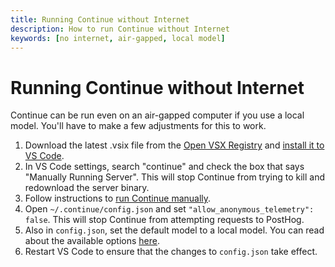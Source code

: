 ```yaml
---
title: Running Continue without Internet
description: How to run Continue without Internet
keywords: [no internet, air-gapped, local model]
---
```


# Running Continue without Internet

Continue can be run even on an air-gapped computer if you use a local model. You'll have to make a few adjustments for this to work.

1. Download the latest .vsix file from the [Open VSX Registry](https://open-vsx.org/extension/Continue/continue) and [install it to VS Code](https://code.visualstudio.com/docs/editor/extension-marketplace#_install-from-a-vsix).
2. In VS Code settings, search "continue" and check the box that says "Manually Running Server". This will stop Continue from trying to kill and redownload the server binary.
3. Follow instructions to [run Continue manually](./manually-run-continue.md).
4. Open `~/.continue/config.json` and set `"allow_anonymous_telemetry": false`. This will stop Continue from attempting requests to PostHog.
5. Also in `config.json`, set the default model to a local model. You can read about the available options [here](../customization/models.md).
6. Restart VS Code to ensure that the changes to `config.json` take effect.
